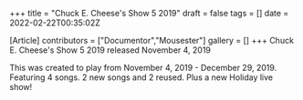 +++
title = "Chuck E. Cheese's Show 5 2019"
draft = false
tags = []
date = 2022-02-22T00:35:02Z

[Article]
contributors = ["Documentor","Mousester"]
gallery = []
+++
Chuck E. Cheese's Show 5 2019 released November 4, 2019

This was created to play from November 4, 2019 - December 29, 2019. Featuring 4 songs. 2 new songs and 2 reused. Plus a new Holiday live show!